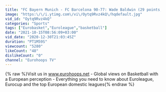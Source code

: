 ```yaml
---
title: "FC Bayern Munich - FC Barcelona 90-77: Wade Baldwin (29 points, 7 assists)"
image: "https:\/\/i.ytimg.com\/vi\/Oytq9Rvz4kQ\/hqdefault.jpg"
vid_id: "Oytq9Rvz4kQ"
categories: "Sports"
tags: ["Eurobasket","Euroleague","basketball"]
date: "2021-10-15T08:56:09+03:00"
vid_date: "2020-12-30T21:03:45Z"
duration: "PT1M59S"
viewcount: "5280"
likeCount: "48"
dislikeCount: "0"
channel: "Eurohoops TV"
---
```

{% raw %}Visit us in www.eurohoops.net - Global views on Basketball with a European perception - Everything you need to know about Euroleague, Eurocup and the top European domestic leagues{% endraw %}
